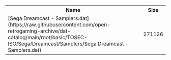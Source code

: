 <table>
<tr><th>Name</th><th>Size</th></tr>
<tr><td>[Sega Dreamcast - Samplers.dat](https://raw.githubusercontent.com/open-retrogaming-archive/dat-catalog/main/root/basic/TOSEC-ISO/Sega/Dreamcast/Samplers/Sega Dreamcast - Samplers.dat)</td><td>271126</td></tr>
</table>

